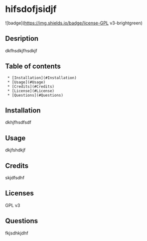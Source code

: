 # hifsdofjsidjf

  ![badge](https://img.shields.io/badge/license-GPL v3-brightgreen)<br />
  ## Desription 
 dkfhsdkjfhsdkjf
  ## Table of contents
     * [Installation](#Installation)
     * [Usage](#Usage)
     * [Credits](#Credits)
     * [License](#License)
     * [Questions](#Questions)
  ## Installation 
 dkhjfhsdfsdf
  ## Usage 
 dkjfshdkjf
  ## Credits 
 skjdfsdhf
  ## Licenses 
 GPL v3
  ## Questions
 fkjsdhkjdhf

